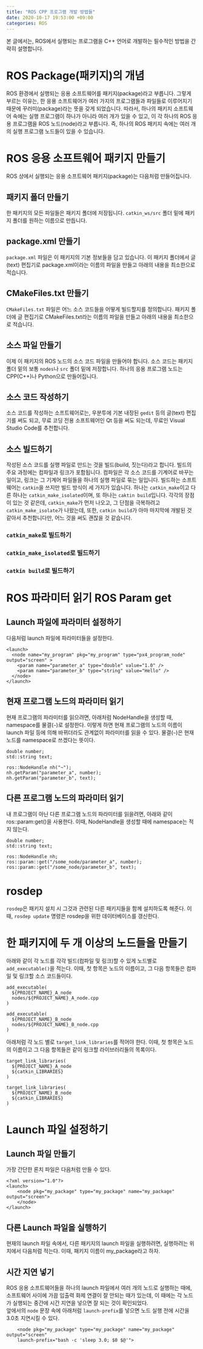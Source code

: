 ```yaml
---
title: "ROS CPP 프로그램 개발 방법들"
date: 2020-10-17 19:53:00 +09:00
categories: ROS
---
```

본 글에서는, ROS에서 실행되는 프로그램을 C++ 언어로 개발하는 필수적인 방법을 간략히 설명합니다.

# ROS Package(패키지)의 개념
ROS 환경에서 실행되는 응용 소프트웨어를 패키지(package)라고 부릅니다. 그렇게 부르는 이유는, 한 응용 소프트웨어가 여러 가지의 프로그램들과 파일들로 이루어지기 때문에 꾸러미(package)라는 뜻을 갖게 되었습니다. 따라서, 하나의 패키지 소프트웨어 속에는 실행 프로그램이 하나가 아니라 여러 개가 있을 수 있고, 이 각 하나의 ROS 응용 프로그램을 ROS 노드(node)라고 부릅니다. 즉, 하나의 ROS 패키지 속에는 여러 개의 실행 프로그램 노드들이 있을 수 있습니다.

# ROS 응용 소프트웨어 패키지 만들기
ROS 상에서 실행되는 응용 소프트웨어 패키지(package)는 다음처럼 만들어집니다.

## 패키지 폴더 만들기
한 패키지의 모든 파일들은 패키지 폴더에 저장됩니다. `catkin_ws/src` 폴더 밑에 패키지 폴더를 원하는 이름으로 만듭니다.

## package.xml 만들기
`package.xml` 파일은 이 패키지의 기본 정보들을 담고 있습니다. 이 패키지 폴더에서 글(text) 편집기로 package.xml이라는 이름의 파일을 만들고 아래의 내용을 최소한으로 적습니다.

## CMakeFiles.txt 만들기
`CMakeFiles.txt` 파일은 어느 소스 코드들을 어떻게 빌드할지를 정의합니다. 패키지 폴더에 글 편집기로 CMakeFiles.txt라는 이름의 파일을 만들고 아래의 내용을 최소한으로 적습니다.

## 소스 파일 만들기
이제 이 패키지의 ROS 노드의 소스 코드 파일을 만들어야 합니다. 소스 코드는 패키지 폴더 밑의 보통 `nodes`나 `src` 폴더 밑에 저장합니다. 하나의 응용 프로그램 노드는 CPP(C++)나 Python으로 만들어집니다.

## 소스 코드 작성하기
소스 코드를 작성하는 소프트웨어로는, 우분투에 기본 내장된 `gedit` 등의 글(text) 편집기를 써도 되고, 무료 코딩 전용 소프트웨어인 Qt 등을 써도 되는데, 무료인 Visual Studio Code를 추천합니다.

## 소스 빌드하기
작성된 소스 코드를 실행 파일로 만드는 것을 빌드(build, 짓는다)라고 합니다. 빌드의 주요 과정에는 컴파일과 링크가 포함됩니다. 컴파일은 각 소스 코드를 기계어로 바꾸는 일이고, 링크는 그 기계어 파일들을 하나의 실행 파일로 묶는 일입니다.
빌드하는 소프트웨어는 `catkin`을 쓰지만 빌드 방식이 세 가지가 있습니다. 하나는 `catkin_make`이고 다른 하나는 `catkin_make_isolated`이며, 또 하나는 `caktin build`입니다. 각각의 장점이 있는 것 같은데, `catkin_make`가 먼저 나오고, 그 단점을 극복하려고 `catkin_make_isolate`가 나왔는데, 또한, `catkin build`가 아마 마지막에 개발된 것 같아서 추천합니다만, 어느 것을 써도 괜찮을 것 같습니다.
### `catkin_make`로 빌드하기

### `catkin_make_isolated`로 빌드하기

### `catkin build`로 빌드하기

# ROS 파라미터 읽기 ROS Param get
## Launch 파일에 파라미터 설정하기
다음처럼 launch 파일에 파라미터들을 설정한다.
```
<launch>
  <node name="my_program" pkg="my_program" type="px4_program_node" output="screen" >
    <param name="parameter_a" type="double" value="1.0" />
    <param name="parameter_b" type="string" value="Hello" />
  </node>
</launch>
```
## 현재 프로그램 노드의 파라미터 읽기
현재 프로그램의 파라미터를 읽으려면, 아래처럼 NodeHandle을 생성할 때, namespace를 물결(`~`)로 설정한다. 
이렇게 하면 현재 프로그램의 노드의 이름이 launch 파일 등에 의해 바뀌더라도 관계없이 파라미터를 읽을 수 있다.
물결(`~`)은 현재 노드를 namespace로 쓰겠다는 뜻이다.
```
double number;
std::string text;

ros::NodeHandle nh("~");
nh.getParam("parameter_a", number);
nh.getParam("parameter_b", text);
```

## 다른 프로그램 노드의 파라미터 읽기
내 프로그램이 아닌 다른 프로그램 노드의 파라미터를 읽을려면, 아래와 같이 ros::param:get()을 사용한다.
이때, NodeHandle을 생성할 때에 namespace는 적지 않는다.
```
double number;
std::string text;

ros::NodeHandle nh;   
ros::param::get("/some_node/parameter_a", number);
ros::param::get("/some_node/parameter_b", text);
```

# rosdep
`rosdep`은 패키지 설치 시 그것과 관련된 다른 패키지들을 함께 설치하도록 해준다.
이때, `rosdep update` 명령은 rosdep을 위한 데이터베이스를 갱신한다.

# 한 패키지에 두 개 이상의 노드들을 만들기
아래와 같이 각 노드를 각각 빌드(컴파일 및 링크)할 수 있게 노드별로 `add_executable()`을 적는다. 이때, 첫 항목은 노드의 이름이고, 그 다음 항목들은 컴파일 및 링크할 소스 코드들이다.
```
add_executable(
  ${PROJECT_NAME}_A_node
  nodes/${PROJECT_NAME}_A_node.cpp
)

add_executable(
  ${PROJECT_NAME}_B_node
  nodes/${PROJECT_NAME}_B_node.cpp
)
```
아래처럼 각 노드 별로 `target_link_libraries`를 적어야 한다. 이때, 첫 항목은 노드의 이름이고 그 다음 항목들은 같이 링크할 라이브러리들의 목록이다.
```
target_link_libraries(
  ${PROJECT_NAME}_A_node
  ${catkin_LIBRARIES}
)

target_link_libraries(
  ${PROJECT_NAME}_B_node
  ${catkin_LIBRARIES}
)
```

# Launch 파일 설정하기
## Launch 파일 만들기
가장 간단한 론치 파일은 다음처럼 만들 수 있다.
```
<?xml version="1.0"?>
<launch>
    <node pkg="my_package" type="my_package" name="my_package" output="screen">
    </node>
</launch>
```

## 다른 Launch 파일을 실행하기
현재의 launch 파일 속에서, 다른 패키지의 launch 파일을 실행하려면, 실행하려는 위치에서 다음처럼 적는다. 이때, 패키지 이름이 my_package라고 하자.
> <include file="S(find my_package)/launch/my_package.launch">

## 시간 지연 넣기
ROS 응용 소프트웨어들을 하나의 launch 파일에서 여러 개의 노드로 실행하는 때에, 소프트웨어 사이에 가끔 입출력 화제 연결이 잘 안되는 때가 있는데, 이 때에는 각 노드가 실행되는 중간에 시간 지연을 넣으면 잘 되는 것이 확인되었다.  
앞에서의 `node` 문장 속에 아래처럼 `launch-prefix`를 넣으면 노드 실행 전에 시간을 3.0초 지연시킬 수 있다.
```
    <node pkg="my_package" type="my_package" name="my_package" output="screen"
    launch-prefix="bash -c 'sleep 3.0; $0 $@'">
```

